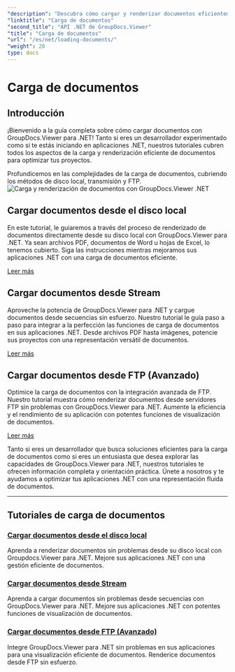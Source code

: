```yaml
---
"description": "Descubra cómo cargar y renderizar documentos eficientemente con GroupDocs.Viewer .NET. Explore tutoriales de carga en disco local, streaming y FTP para aplicaciones .NET mejoradas."
"linktitle": "Carga de documentos"
"second_title": "API .NET de GroupDocs.Viewer"
"title": "Carga de documentos"
"url": "/es/net/loading-documents/"
"weight": 20
type: docs
---
```

# Carga de documentos

## Introducción

¡Bienvenido a la guía completa sobre cómo cargar documentos con GroupDocs.Viewer para .NET! Tanto si eres un desarrollador experimentado como si te estás iniciando en aplicaciones .NET, nuestros tutoriales cubren todos los aspectos de la carga y renderización eficiente de documentos para optimizar tus proyectos.

Profundicemos en las complejidades de la carga de documentos, cubriendo los métodos de disco local, transmisión y FTP.
![Carga y renderización de documentos con GroupDocs.Viewer .NET](/viewer/loading-documents/image.png)
## Cargar documentos desde el disco local

En este tutorial, le guiaremos a través del proceso de renderizado de documentos directamente desde su disco local con GroupDocs.Viewer para .NET. Ya sean archivos PDF, documentos de Word u hojas de Excel, lo tenemos cubierto. Siga las instrucciones mientras mejoramos sus aplicaciones .NET con una carga de documentos eficiente.

[Leer más](./loading-document-local-disk/)

## Cargar documentos desde Stream

Aproveche la potencia de GroupDocs.Viewer para .NET y cargue documentos desde secuencias sin esfuerzo. Nuestro tutorial le guía paso a paso para integrar a la perfección las funciones de carga de documentos en sus aplicaciones .NET. Desde archivos PDF hasta imágenes, potencie sus proyectos con una representación versátil de documentos.

[Leer más](./loading-document-stream/)

## Cargar documentos desde FTP (Avanzado)

Optimice la carga de documentos con la integración avanzada de FTP. Nuestro tutorial muestra cómo renderizar documentos desde servidores FTP sin problemas con GroupDocs.Viewer para .NET. Aumente la eficiencia y el rendimiento de su aplicación con potentes funciones de visualización de documentos.

[Leer más](./loading-document-ftp/)

Tanto si eres un desarrollador que busca soluciones eficientes para la carga de documentos como si eres un entusiasta que desea explorar las capacidades de GroupDocs.Viewer para .NET, nuestros tutoriales te ofrecen información completa y orientación práctica. Únete a nosotros y te ayudamos a optimizar tus aplicaciones .NET con una representación fluida de documentos.

---
## Tutoriales de carga de documentos
### [Cargar documentos desde el disco local](./loading-document-local-disk/)
Aprenda a renderizar documentos sin problemas desde su disco local con Groupdocs.Viewer para .NET. Mejore sus aplicaciones .NET con una gestión eficiente de documentos.
### [Cargar documentos desde Stream](./loading-document-stream/)
Aprenda a cargar documentos sin problemas desde secuencias con GroupDocs.Viewer para .NET. Mejore sus aplicaciones .NET con potentes funciones de visualización de documentos.
### [Cargar documentos desde FTP (Avanzado)](./loading-document-ftp/)
Integre GroupDocs.Viewer para .NET sin problemas en sus aplicaciones para una visualización eficiente de documentos. Renderice documentos desde FTP sin esfuerzo.